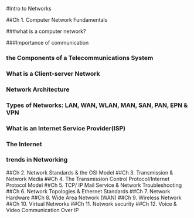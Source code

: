 #Intro to Networks

##Ch 1. Computer Network Fundamentals

###what is a computer network?

###Importance of communication
### the Components of a Telecommunications System
### What is a Client-server Network
### Network Architecture
### Types of Networks: LAN, WAN, WLAN, MAN, SAN, PAN, EPN & VPN
### What is an Internet Service Provider(ISP) 
### The Internet
### trends in Networking


##Ch 2. Network Standards & the OSI Model
##Ch 3. Transmission & Network Media
##Ch 4. The Transmission Control Protocol/Internet Protocol Model
##Ch 5. TCP/ IP Mail Service & Network Troubleshooting
##Ch 6. Network Topologies & Ethernet Standards
##Ch 7. Network Hardware
##Ch 8. Wide Area Network (WAN)
##Ch 9. Wireless Network
##Ch 10. Virtual Networks
##Ch 11. Network security
##Ch 12. Voice & Video Communication Over IP